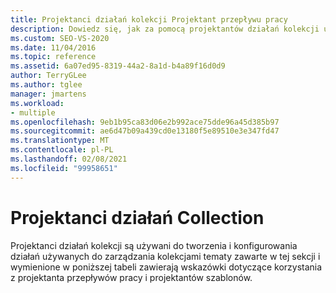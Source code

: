 ```yaml
---
title: Projektanci działań kolekcji Projektant przepływu pracy
description: Dowiedz się, jak za pomocą projektantów działań kolekcji utworzyć i skonfigurować działania używane do zarządzania kolekcjami.
ms.custom: SEO-VS-2020
ms.date: 11/04/2016
ms.topic: reference
ms.assetid: 6a07ed95-8319-44a2-8a1d-b4a89f16d0d9
author: TerryGLee
ms.author: tglee
manager: jmartens
ms.workload:
- multiple
ms.openlocfilehash: 9eb1b95ca83d06e2b992ace75dde96a45d385b97
ms.sourcegitcommit: ae6d47b09a439cd0e13180f5e89510e3e347fd47
ms.translationtype: MT
ms.contentlocale: pl-PL
ms.lasthandoff: 02/08/2021
ms.locfileid: "99958651"
---
```

# <a name="collection-activity-designers"></a>Projektanci działań Collection

Projektanci działań kolekcji są używani do tworzenia i konfigurowania działań używanych do zarządzania kolekcjami tematy zawarte w tej sekcji i wymienione w poniższej tabeli zawierają wskazówki dotyczące korzystania z projektanta przepływów pracy i projektantów szablonów.
